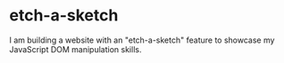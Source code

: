 # etch-a-sketch

I am building a website with an "etch-a-sketch" feature to showcase my JavaScript DOM manipulation skills. 